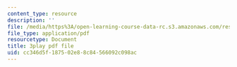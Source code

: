 ```yaml
---
content_type: resource
description: ''
file: /media/https%3A/open-learning-course-data-rc.s3.amazonaws.com/res-18-009-learn-differential-equations-up-close-with-gilbert-strang-and-cleve-moler-fall-2015/cc346d5f187502e88c84566092c098ac_9RJml41PFnc.pdf
file_type: application/pdf
resourcetype: Document
title: 3play pdf file
uid: cc346d5f-1875-02e8-8c84-566092c098ac
---
```

